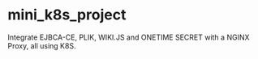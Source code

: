 # mini_k8s_project
Integrate EJBCA-CE, PLIK, WIKI.JS and ONETIME SECRET with a NGINX Proxy, all using K8S.
